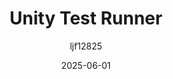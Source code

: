 ﻿---
title: "Unity Test Runner"
date: 2025-06-01
categories: [笔记]
tags: [Unity, Unity Tool]
author: "ljf12825"
summary: Unity Test Framwork
---
